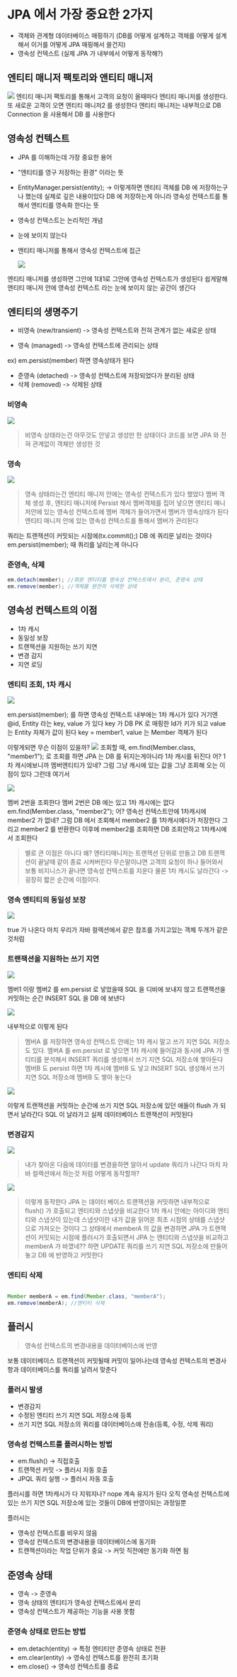 # JPA 에서 가장 중요한 2가지
- 객체와 관계형 데이터베이스 매핑하기 (DB를 어떻게 설계하고 객체를 어떻게 설계해서 이거를 어떻게 JPA 매핑해서 쓸건지)
- 영속성 컨텍스트 (실제 JPA 가 내부에서 어떻게 동작해?)

## 엔티티 매니저 팩토리와 앤티티 매니저
  <img src="src/data13.png"> 
엔티티 매니저 팩토리를 통해서 고객의 요청이 올때마다 엔티티 매니저를 생성한다.
또 새로운 고객이 오면 엔티티 매니저2 를 생성한다
엔티티 매니저는 내부적으로 DB Connection 을 사용해서 DB 를 사용한다

## 영속성 컨텍스트

- JPA 를 이해하는데 가장 중요한 용어
- "엔티티를 영구 저장하는 환경" 이라는 뜻
- EntityManager.persist(entity); -> 이렇게하면 엔티티 객체를 DB 에 저장하는구나 했는데 실제로 깊은 내용이있다 DB 에 저장하는게 아니라
영속성 컨텍스트를 통해서 엔티티를 영속화 한다는 뜻
- 영속성 컨텍스트는 논리적인 개념
- 눈에 보이지 않는다
- 엔티티 매니저를 통해서 영속성 컨텍스트에 접근

  <img src="src/data14.png">
엔티티 매니저를 생성하면 그안에 1대1로 그안에 영속성 컨텍스트가 생성된다
쉽게말해 엔티티 매니저 안에 영속성 컨텍스트 라는 눈에 보이지 않는 공간이 생긴다

## 엔티티의 생명주기
- 비영속 (new/transient) -> 영속성 컨텍스트와 전혀 관계가 없는 새로운 상태

- 영속 (managed) -> 영속성 컨텍스트에 관리되는 상태

ex) em.persist(member) 하면 영속상태가 된다
- 준영속 (detached) -> 영속성 컨텍스트에 저장되었다가 분리된 상태
- 삭제 (removed) -> 삭제된 상태

### 비영속
  <img src="src/data15.png">

> 비영속 상태라는건 아무것도 안넣고 생성만 한 상태이다
> 코드를 보면 JPA 와 전혀 관계없이 객체만 생성한 것

### 영속
<img src="src/data16.png">

> 영속 상태라는건 엔티티 매니저 안에는 영속성 컨텍스트가 있다 했었다
> 멤버 객체 생성 후, 엔티티 매니저에 Persist 해서 멤버객체를 집어 넣으면
> 엔티티 매니저안에 있는 영속성 컨텍스트에 멤버 객체가 들어가면서 멤버가 영속상태가 된다
> 엔티티 매니저 안에 있는 영속성 컨텍스트를 통해서 멤버가 관리된다

쿼리는 트랜잭션이 커밋되는 시점에(tx.commit();) DB 에 쿼리문 날리는 것이다
em.persist(member); 때 쿼리를 날리는게 아니다

### 준영속, 삭제
``` java
em.detach(member); //회원 엔티티를 영속성 컨텍스트에서 분리, 준영속 상태 
em.remove(member); //객체를 완전히 삭제한 상태
```

## 영속성 컨텍스트의 이점

- 1차 캐시  
- 동일성 보장
- 트랜잭션을 지원하는 쓰기 지연
- 변경 감지
- 지연 로딩

### 엔티티 조회, 1차 캐시

<img src="src/data17.png">

em.persist(member); 를 하면 영속성 컨텍스트 내부에는 1차 캐시가 있다
거기엔 @id, Entity 라는 key, value 가 있다 
key 가 DB PK 로 매핑한 Id가 키가 되고 value 는 Entity 자체가 값이 된다
key = member1, value 는 Member 객체가 된다

이렇게되면 무슨 이점이 있을까?
<img src="src/data18.png">
조회할 때, em.find(Member.class, "member1");
로 조회를 하면 JPA 는 DB 를 뒤지는게아니라 1차 캐시를 뒤진다
어? 1차 캐시에보니까 멤버엔티티가 있네? 그럼 그냥 캐시에 있는 값을 그냥 조회해 오는 이점이 있다
그런데 여기서

<img src="src/data19.png">

멤버 2번을 조회한다 멤버 2번은 DB 에는 있고 1차 캐시에는 없다
em.find(Member.class, "member2"); 어? 영속선 컨텍스트안에 1차캐시에
member2 가 없네? 그럼 DB 에서 조회해서 member2 를 1차캐시에다가 저장한다
그리고 member2 를 반환한다 이후에 member2를 조회하면 DB 조회안하고 1차캐시에서 
조회한다

> 별로 큰 이점은 아니다 왜? 엔티티매니저는 트랜잭션 단위로 만들고 DB 트랜잭션이 끝날때 같이 종료
> 시켜버린다 무슨말이냐면 고객의 요청이 하나 들어와서 보통 비지니스가 끝나면 영속성 컨텍스트를 지운다 
> 물론 1차 캐시도 날라간다 -> 굉장히 짧은 순간에 이점이다.

### 영속 엔티티의 동일성 보장

<img src="src/data20.png">

true 가 나온다 마치 우리가 자바 컬렉션에서 같은 참조를 가지고있는 객체 두개가 같은것처럼

### 트랜잭션을 지원하는 쓰기 지연

<img src="src/data21.png">

멤버1 이랑 멤버2 를 em.persist 로 넣었을때 SQL 을 디비에 보내지 않고 트랜잭션을 커밋하는 순간 
INSERT SQL 을 DB 에 보낸다

<img src="src/data22.png">

내부적으로 이렇게 된다 
> 멤버A 를 저장하면 영속성 컨텍스트 안에는 1차 캐시 말고 쓰기 지연 SQL 저장소도 있다.
> 멤버A 를 em.persist 로 넣으면 1차 캐시에 들어감과 동시에 JPA 가 엔티티를 분석해서 
> INSERT 쿼리를 생성해서 쓰기 지연 SQL 저장소에 쌓아둔다 멤버B 도 persist 하면 1차 캐시에 
> 멤버B 도 넣고 INSERT SQL 생성해서 쓰기 지연 SQL 저장소에 멤버B 도 쌓아 놓는다

<img src="src/data23.png">

이렇게 트랜잭션을 커밋하는 순간에 쓰기 지연 SQL 저장소에 있던 애들이 flush 가 되면서 날라간다
SQL 이 날라가고 실제 데이터베이스 트랜잭션이 커밋된다

### 변경감지

<img src="src/data24.png">

> 내가 찾아온 다음에 데이터를 변경을하면 알아서 update 쿼리가 나간다 
> 마치 자바 컬렉션에서 하는것 처럼 어떻게 동작할까? 

<img src="src/data25.png">

> 이렇게 동작한다 JPA 는 데이터 베이스 트랜잭션을 커밋하면 내부적으로 flush() 가 호출되고
> 엔티티와 스냅샷을 비교한다 1차 캐시 안에는 아이디와 엔티티와 스냅샷이 있는데 스냅샷이란 내가 
> 값을 읽어온 최초 시점의 상태를 스냅샷으로 가져오는 것이다 그 상태에서 memberA 의 값을 변경하면 
> JPA 가 트랜잭션이 커밋되는 시점에 플러시가 호출되면서 JPA 는 엔티티와 스냅샷을 비교하고 memberA 가 
> 바꼈네?? 하면 UPDATE 쿼리를 쓰기 지연 SQL 저장소에 만들어 놓고 DB 에 반영하고 커밋한다

### 엔티티 삭제

``` java

Member memberA = em.find(Member.class, "memberA");
em.remove(memberA); //엔티티 삭제

```

## 플러시
> 영속성 컨텍스트의 변경내용을 데이터베이스에 반영

보통 데이터베이스 트랜잭션이 커밋될때 커밋이 일어나는데 
영속성 컨텍스트의 변경사항과 데이터베이스를 쿼리를 날려서 맞춘다

### 플러시 발생
- 변경감지
- 수정된 엔티티 쓰기 지연 SQL 저장소에 등록
- 쓰기 지연 SQL 저장소의 쿼리를 데이터베이스에 전송(등록, 수정, 삭제 쿼리)

### 영속성 컨텍스트를 플러시하는 방법
- em.flush() -> 직접호출
- 트랜잭션 커밋 -> 플러시 자동 호출
- JPQL 쿼리 실행 -> 플러시 자동 호출

플러시를 하면 1차캐시가 다 지워지나? nope 계속 유지가 된다
오직 영속성 컨텍스트에 있는 쓰기 지연 SQL 저장소에 있는 것들이 DB에 반영이되는 과정일뿐

플러시는
- 영속성 컨텍스트를 비우지 않음
- 영속성 컨텍스트의 변경내용을 데이터베이스에 동기화
- 트랜잭션이라는 작업 단위가 중요 -> 커밋 직전에만 동기화 하면 됨

## 준영속 상태

- 영속 -> 준영속
- 영속 상태의 엔티티가 영속성 컨텍스트에서 분리
- 영속성 컨텍스트가 제공하는 기능을 사용 못함

### 준영속 상태로 만드는 방법
- em.detach(entity) -> 특정 엔티티만 준영속 상태로 전환
- em.clear(entity) -> 영속성 컨텍스트를 완전히 초기화
- em.close() -> 영속성 컨텍스트를 종료